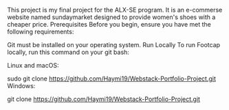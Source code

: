 This project is my final project for the ALX-SE program. It is an e-commerse website named sundaymarket designed to provide women's shoes with a cheaper price.
Prerequisites
Before you begin, ensure you have met the following requirements:

Git must be installed on your operating system.
Run Locally
To run Footcap locally, run this command on your git bash:

Linux and macOS:

sudo git clone https://github.com/Haymi19/Webstack-Portfolio-Project.git
Windows:

git clone https://github.com/Haymi19/Webstack-Portfolio-Project.git
